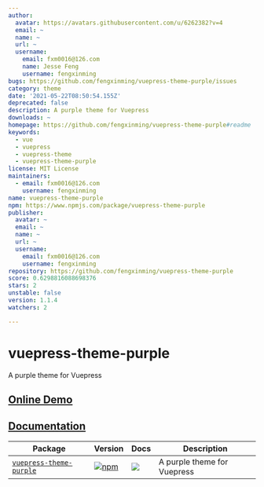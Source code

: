 ```yaml
---
author:
  avatar: https://avatars.githubusercontent.com/u/6262382?v=4
  email: ~
  name: ~
  url: ~
  username:
    email: fxm0016@126.com
    name: Jesse Feng
    username: fengxinming
bugs: https://github.com/fengxinming/vuepress-theme-purple/issues
category: theme
date: '2021-05-22T08:50:54.155Z'
deprecated: false
description: A purple theme for Vuepress
downloads: ~
homepage: https://github.com/fengxinming/vuepress-theme-purple#readme
keywords:
  - vue
  - vuepress
  - vuepress-theme
  - vuepress-theme-purple
license: MIT License
maintainers:
  - email: fxm0016@126.com
    username: fengxinming
name: vuepress-theme-purple
npm: https://www.npmjs.com/package/vuepress-theme-purple
publisher:
  avatar: ~
  email: ~
  name: ~
  url: ~
  username:
    email: fxm0016@126.com
    username: fengxinming
repository: https://github.com/fengxinming/vuepress-theme-purple
score: 0.6298816088698376
stars: 2
unstable: false
version: 1.1.4
watchers: 2

---
```


# vuepress-theme-purple
A purple theme for Vuepress

## [Online Demo](https://fengxinming.github.io/vuepress-theme-purple/)

## [Documentation](packages/vuepress-theme-purple/README.md)

| Package | Version | Docs | Description |
| ------- | ------- | ---- | ----------- |
| [`vuepress-theme-purple`](packages/vuepress-theme-purple) | [![npm](https://img.shields.io/npm/v/vuepress-theme-purple.svg?style=flat-square)](https://www.npmjs.com/package/vuepress-theme-purple) | [![](https://img.shields.io/badge/API%20Docs-markdown-lightgrey.svg?style=flat-square)](packages/vuepress-theme-purple#readme) | A purple theme for Vuepress |
